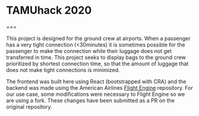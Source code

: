 # TAMUhack 2020
===

This project is designed for the ground crew at airports. When a passenger has a very tight connection (<30minutes) it is sometimes possible for the passenger to make the connection while their luggage does not get transferred in time. This project seeks to display bags to the ground crew prioritized by shortest connection time, so that the amount of luggage that does not make tight connections is minimized.

The frontend was built here using React (bootstrapped with CRA) and the backend was made using the American Airlines [Flight Engine](https://github.com/tdextrous/Flight-Engine) repository. For our use case, some modifications were necessary to Flight Engine so we are using a fork. These changes have been submitted as a PR on the original repository.
